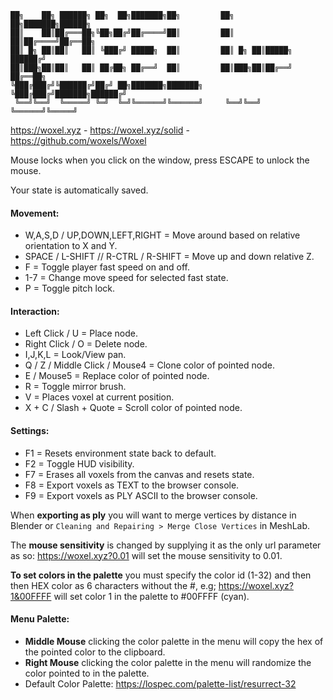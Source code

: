 ```
██╗    ██╗ ██████╗ ██╗  ██╗███████╗██╗         ██╗    ██╗███████╗██████╗ 
██║    ██║██╔═══██╗╚██╗██╔╝██╔════╝██║         ██║    ██║██╔════╝██╔══██╗
██║ █╗ ██║██║   ██║ ╚███╔╝ █████╗  ██║         ██║ █╗ ██║█████╗  ██████╔╝
██║███╗██║██║   ██║ ██╔██╗ ██╔══╝  ██║         ██║███╗██║██╔══╝  ██╔══██╗
╚███╔███╔╝╚██████╔╝██╔╝ ██╗███████╗███████╗    ╚███╔███╔╝███████╗██████╔╝
 ╚══╝╚══╝  ╚═════╝ ╚═╝  ╚═╝╚══════╝╚══════╝     ╚══╝╚══╝ ╚══════╝╚═════╝ 
```
https://woxel.xyz - https://woxel.xyz/solid - https://github.com/woxels/Woxel

Mouse locks when you click on the window, press ESCAPE to unlock the mouse.

Your state is automatically saved.

#### Movement:
* W,A,S,D / UP,DOWN,LEFT,RIGHT = Move around based on relative orientation to X and Y.
* SPACE / L-SHIFT // R-CTRL / R-SHIFT = Move up and down relative Z.
* F = Toggle player fast speed on and off.
* 1-7 = Change move speed for selected fast state.
* P = Toggle pitch lock.

#### Interaction:
* Left Click / U = Place node.
* Right Click / O = Delete node.
* I,J,K,L = Look/View pan.
* Q / Z / Middle Click / Mouse4 = Clone color of pointed node.
* E / Mouse5 = Replace color of pointed node.
* R = Toggle mirror brush.
* V = Places voxel at current position.
* X + C / Slash + Quote = Scroll color of pointed node.

#### Settings:
* F1 = Resets environment state back to default.
* F2 = Toggle HUD visibility.
* F7 = Erases all voxels from the canvas and resets state.
* F8 = Export voxels as TEXT to the browser console.
* F9 = Export voxels as PLY ASCII to the browser console.

When **exporting as ply** you will want to merge vertices by distance in Blender
or `Cleaning and Repairing > Merge Close Vertices` in MeshLab.

The **mouse sensitivity** is changed by supplying it as the only url parameter as so: https://woxel.xyz?0.01 will set the mouse sensitivity to 0.01.

**To set colors in the palette** you must specify the color id (1-32) and then then HEX color as 6 characters without the #, e.g; https://woxel.xyz?1&00FFFF will set color 1 in the palette to #00FFFF (cyan).

#### Menu Palette:
* **Middle Mouse** clicking the color palette in the menu will copy the hex of the pointed color to the clipboard.
* **Right Mouse** clicking the color palette in the menu will randomize the color pointed to in the palette.
* Default Color Palette: https://lospec.com/palette-list/resurrect-32
